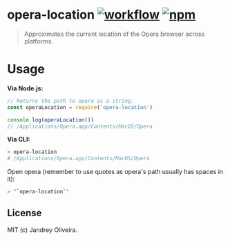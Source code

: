 [action-image]: https://github.com/jandreyoliveira/opera-location/workflows/CI/badge.svg
[action-url]: https://github.com/jandreyoliveira/opera-location/actions?query=workflow%3ACI
[npm-image]: https://img.shields.io/npm/v/opera-location.svg
[npm-url]: https://npmjs.org/package/opera-location

# opera-location [![workflow][action-image]][action-url] [![npm][npm-image]][npm-url]

> Approximates the current location of the Opera browser across platforms.

# Usage

**Via Node.js:**

```js
// Returns the path to opera as a string.
const operaLocation = require('opera-location')

console.log(operaLocation())
// /Applications/Opera.app/Contents/MacOS/Opera
```

**Via CLI:**

```bash
> opera-location
# /Applications/Opera.app/Contents/MacOS/Opera
```

Open opera (remember to use quotes as opera's path usually has spaces in it):

```bash
> "`opera-location`"
```

## License

MIT (c) Jandrey Oliveira.
